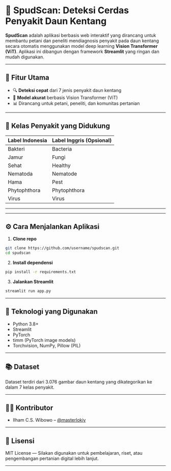 # 🥔 SpudScan: Deteksi Cerdas Penyakit Daun Kentang

**SpudScan** adalah aplikasi berbasis web interaktif yang dirancang untuk membantu petani dan peneliti mendiagnosis penyakit pada daun kentang secara otomatis menggunakan model deep learning **Vision Transformer (ViT)**. Aplikasi ini dibangun dengan framework **Streamlit** yang ringan dan mudah digunakan.

---

## 🚀 Fitur Utama

- 🔍 **Deteksi cepat** dari 7 jenis penyakit daun kentang
- 🧠 **Model akurat** berbasis Vision Transformer (ViT)
- 📊 Dirancang untuk petani, peneliti, dan komunitas pertanian

---

## 🧪 Kelas Penyakit yang Didukung

| Label Indonesia | Label Inggris (Opsional) |
| --------------- | ------------------------ |
| Bakteri         | Bacteria                 |
| Jamur           | Fungi                    |
| Sehat           | Healthy                  |
| Nematoda        | Nematode                 |
| Hama            | Pest                     |
| Phytophthora    | Phytophthora             |
| Virus           | Virus                    |

---

---

## ⚙️ Cara Menjalankan Aplikasi

1. **Clone repo**

```bash
git clone https://github.com/username/spudscan.git
cd spudscan
```

2. **Install dependensi**

```bash
pip install -r requirements.txt
```

3. **Jalankan Streamlit**

```bash
streamlit run app.py
```

---

## 🧠 Teknologi yang Digunakan

- Python 3.8+
- Streamlit
- PyTorch
- timm (PyTorch image models)
- Torchvision, NumPy, Pillow (PIL)

---

## 📚 Dataset

Dataset terdiri dari 3.076 gambar daun kentang yang dikategorikan ke dalam 7 kelas penyakit.

---

## 🧑‍💻 Kontributor

- Ilham C.S. Wibowo – [@masterlokiy](https://github.com/masterlokiy)

---

## 📄 Lisensi

MIT License — Silakan digunakan untuk pembelajaran, riset, atau pengembangan pertanian digital lebih lanjut.

---

